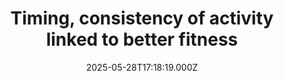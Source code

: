 ---
title: "Timing, consistency of activity linked to better fitness"
date: 2025-05-28T17:18:19.000Z
category: Health
externalLink: "https://www.sciencedaily.com/releases/2025/05/250528131819.htm"
image: ""
excerpt: "The timing and consistency of your daily activity might be associated with improved cardiorespiratory fitness and walking efficiency.…"
---